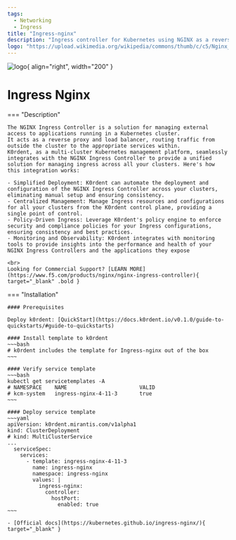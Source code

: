 ```yaml
---
tags:
  - Networking
  - Ingress
title: "Ingress-nginx"
description: "Ingress controller for Kubernetes using NGINX as a reverse proxy and load balancer."
logo: "https://upload.wikimedia.org/wikipedia/commons/thumb/c/c5/Nginx_logo.svg/500px-Nginx_logo.svg.png"
---
```

![logo](https://upload.wikimedia.org/wikipedia/commons/thumb/c/c5/Nginx_logo.svg/500px-Nginx_logo.svg.png){ align="right", width="200" }
# Ingress Nginx

=== "Description"

    The NGINX Ingress Controller is a solution for managing external access to applications running in a Kubernetes cluster.
    It acts as a reverse proxy and load balancer, routing traffic from outside the cluster to the appropriate services within.
    K0rdent, as a multi-cluster Kubernetes management platform, seamlessly integrates with the NGINX Ingress Controller to provide a unified solution for managing ingress across all your clusters. Here's how this integration works:
   
    - Simplified Deployment: K0rdent can automate the deployment and configuration of the NGINX Ingress Controller across your clusters, eliminating manual setup and ensuring consistency.
    - Centralized Management: Manage Ingress resources and configurations for all your clusters from the K0rdent control plane, providing a single point of control.
    - Policy-Driven Ingress: Leverage K0rdent's policy engine to enforce security and compliance policies for your Ingress configurations, ensuring consistency and best practices.
    - Monitoring and Observability: K0rdent integrates with monitoring tools to provide insights into the performance and health of your NGINX Ingress Controllers and the applications they expose

    <br>
    Looking for Commercial Support? [LEARN MORE](https://www.f5.com/products/nginx/nginx-ingress-controller){ target="_blank" .bold }

=== "Installation"

    #### Prerequisites

    Deploy k0rdent: [QuickStart](https://docs.k0rdent.io/v0.1.0/guide-to-quickstarts/#guide-to-quickstarts)

    #### Install template to k0rdent
    ~~~bash
    # k0rdent includes the template for Ingress-nginx out of the box
    ~~~

    #### Verify service template
    ~~~bash
    kubectl get servicetemplates -A
    # NAMESPACE    NAME                       VALID
    # kcm-system   ingress-nginx-4-11-3       true
    ~~~

    #### Deploy service template
    ~~~yaml
    apiVersion: k0rdent.mirantis.com/v1alpha1
    kind: ClusterDeployment
    # kind: MultiClusterService
    ...
      serviceSpec:
        services:
          - template: ingress-nginx-4-11-3
            name: ingress-nginx
            namespace: ingress-nginx
            values: |
              ingress-nginx:
                controller:
                  hostPort:
                    enabled: true
    ~~~

    - [Official docs](https://kubernetes.github.io/ingress-nginx/){ target="_blank" }
